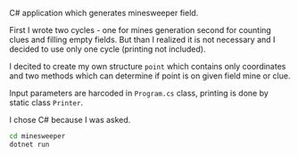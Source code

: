 C# application which generates minesweeper field.

First I wrote two cycles - one for mines generation second for counting clues and filling empty fields. But than I realized it is not necessary and I decided to use only one cycle (printing not included).

I decited to create my own structure `point` which contains only coordinates and two methods which can determine if point is on given field mine or clue.

Input parameters are harcoded in `Program.cs` class, printing is done by static class `Printer`.

I chose C# because I was asked.

```bash
cd minesweeper
dotnet run
```